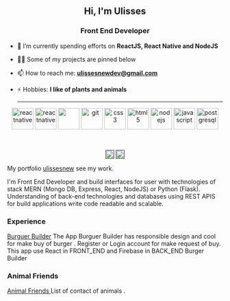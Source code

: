 
<h2 align="center">Hi, I'm Ulisses</h2>
<h3 align="center">Front End Developer </h3>

- 🌱 I’m currently spending efforts on **ReactJS, React Native and NodeJS**
- 👨‍💻 Some of my projects are pinned below
- 📫 How to reach me: **ulissesnewdev@gmail.com**
- ⚡ Hobbies: **I  like of plants and animals**

  <hr/>
<p align="center" >
  <img src="https://reactnative.dev/img/header_logo.svg" alt="reactnative" width='50px' height='50px'/>
   <img src="https://redux.js.org/img/redux.svg" alt="reactnative" width='50px' height='50px'/>
  
  <img src="https://img.icons8.com/color/48/000000/python.png" width='50px' height='50px'/>
 <img src="https://img.icons8.com/color/48/000000/git.png" alt="git" width='50px' height='50px'/>
  <img src="https://devicons.github.io/devicon/devicon.git/icons/css3/css3-original-wordmark.svg" alt="css3" width='50px' height='50px'/>
 
  <img src="https://devicons.github.io/devicon/devicon.git/icons/html5/html5-original-wordmark.svg" alt="html5" width='50px' height='50px'/>
  <img src="https://nodejs.org/static/images/logo.svg" alt="nodejs" width='50px' height='50px'/>
  <img src="https://devicons.github.io/devicon/devicon.git/icons/javascript/javascript-original.svg" alt="javascript" width='50px' height='50px'/> 
  <img src="https://www.postgresql.org/media/img/about/press/elephant.png" alt="postgresql" width='50px' height='50px'/>
  
</p>


<!-- Github stats -->
<p align="center">&nbsp;<img align="center" src="" alt="" /></p>

<!-- Social media icons -->
<p align="center">
  <a href="" target="blank"><img align="center" src="" alt="" height="20" width="20" /></a>
  <a href="" target="blank"><img align="center" src="" alt="" height="20" width="20" /></a>
</p>


My portfolio [ulissesnew](https://ulissesnew.netlify.app/) see my work.

I'm Front End Developer and build interfaces for user with technologies of  stack MERN  (Mongo DB, Express, React, NodeJS)  or Python (Flask).
Understanding of back-end technologies and databases  using  REST APIS  for build applications  write code readable and scalable. 


###  Experience

[Burguer Builder](https://burger-shopping.firebaseapp.com)
The App Burguer Builder has responsible design and cool for make buy of burger . Register or Login account for make request of buy.
This app use React in  FRONT_END
and Firebase in  BACK_END
Burger Builder

### Animal Friends 
[Animal Friends ](https://ulissesnew.github.io/animal_friends/)
List of contact of animals .







